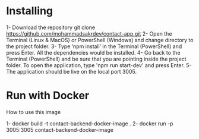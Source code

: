 # Installing

1- Download the repository git clone https://github.com/mohammadsakrdev/contact-app.git
2- Open the Terminal (Linux & MacOS) or PowerShell (Windows) and change directory to the project folder.
3- Type ‘npm install’ in the Terminal (PowerShell) and press Enter. All the dependencies would be installed.
4- Go back to the Terminal (PowerShell) and be sure that you are pointing inside the project folder.
To open the application, type 'npm run start-dev' and press Enter.
5- The application should be live on the local port 3005.

# Run with Docker

How to use this image

1- docker build -t contact-backend-docker-image .
2- docker run -p 3005:3005 contact-backend-docker-image
